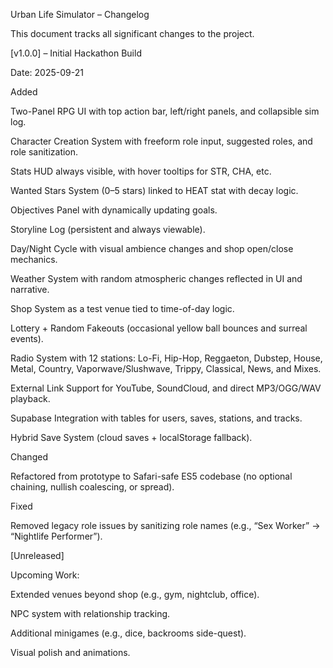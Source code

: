 Urban Life Simulator – Changelog

This document tracks all significant changes to the project.

[v1.0.0] – Initial Hackathon Build

Date: 2025-09-21

Added

Two-Panel RPG UI with top action bar, left/right panels, and collapsible sim log.

Character Creation System with freeform role input, suggested roles, and role sanitization.

Stats HUD always visible, with hover tooltips for STR, CHA, etc.

Wanted Stars System (0–5 stars) linked to HEAT stat with decay logic.

Objectives Panel with dynamically updating goals.

Storyline Log (persistent and always viewable).

Day/Night Cycle with visual ambience changes and shop open/close mechanics.

Weather System with random atmospheric changes reflected in UI and narrative.

Shop System as a test venue tied to time-of-day logic.

Lottery + Random Fakeouts (occasional yellow ball bounces and surreal events).

Radio System with 12 stations: Lo-Fi, Hip-Hop, Reggaeton, Dubstep, House, Metal, Country, Vaporwave/Slushwave, Trippy, Classical, News, and Mixes.

External Link Support for YouTube, SoundCloud, and direct MP3/OGG/WAV playback.

Supabase Integration with tables for users, saves, stations, and tracks.

Hybrid Save System (cloud saves + localStorage fallback).

Changed

Refactored from prototype to Safari-safe ES5 codebase (no optional chaining, nullish coalescing, or spread).

Fixed

Removed legacy role issues by sanitizing role names (e.g., “Sex Worker” → “Nightlife Performer”).

[Unreleased]

Upcoming Work:

Extended venues beyond shop (e.g., gym, nightclub, office).

NPC system with relationship tracking.

Additional minigames (e.g., dice, backrooms side-quest).

Visual polish and animations.
